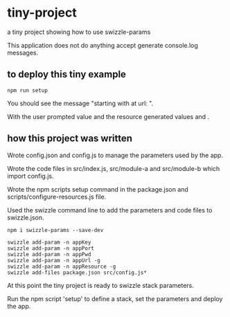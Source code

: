 # tiny-project
a tiny project showing how to use swizzle-params

This application does not do anything accept generate console.log messages.

## to deploy this tiny example
```
npm run setup
```

You should see the message "starting <appKey> with <appResource> at url: <appUrl>".

With the user prompted value <appKey> and the resource generated values <appResource> and <appUrl>.


## how this project was written
Wrote config.json and config.js to manage the parameters used by the app.

Wrote the code files in src/index.js, src/module-a and src/module-b which import config.js.

Wrote the npm scripts setup command in the package.json and scripts/configure-resources.js file.

Used the swizzle command line to add the parameters and code files to swizzle.json.

```
npm i swizzle-params --save-dev

swizzle add-param -n appKey
swizzle add-param -n appPort
swizzle add-param -n appPwd
swizzle add-param -n appUrl -g
swizzle add-param -n appResource -g
swizzle add-files package.json src/config.js*

```

At this point the tiny project is ready to swizzle stack parameters.

Run the npm script 'setup' to define a stack, set the parameters and deploy the app.
